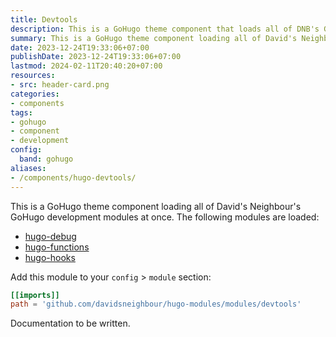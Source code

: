 ```yaml
---
title: Devtools
description: This is a GoHugo theme component that loads all of DNB's GoHugo development modules at once. It will currently load hugo-debug, hugo-functions, and hugo-hooks.
summary: This is a GoHugo theme component loading all of David's Neighbour's GoHugo development modules at once. It will currently load hugo-debug, hugo-functions, and hugo-hooks.
date: 2023-12-24T19:33:06+07:00
publishDate: 2023-12-24T19:33:06+07:00
lastmod: 2024-02-11T20:40:20+07:00
resources:
- src: header-card.png
categories:
- components
tags:
- gohugo
- component
- development
config:
  band: gohugo
aliases:
- /components/hugo-devtools/
---
```


This is a GoHugo theme component loading all of David's Neighbour's GoHugo development modules at once. The following modules are loaded:

* [hugo-debug](https://kollitsch.dev/gohugo/debug/)
* [hugo-functions](https://kollitsch.dev/gohugo/functions/)
* [hugo-hooks](https://kollitsch.dev/gohugo/hooks/)

Add this module to your `config` > `module` section:

```toml
[[imports]]
path = 'github.com/davidsneighbour/hugo-modules/modules/devtools'
```

Documentation to be written.
